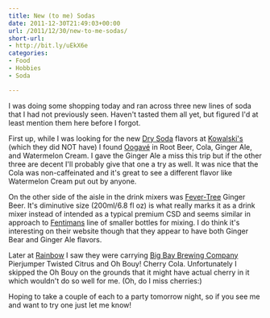 ```yaml
---
title: New (to me) Sodas
date: 2011-12-30T21:49:03+00:00
url: /2011/12/30/new-to-me-sodas/
short-url:
- http://bit.ly/uEkX6e
categories:
- Food
- Hobbies
- Soda

---
```

I was doing some shopping today and ran across three new lines of soda that I had not previously seen. Haven't tasted them all yet, but figured I'd at least mention them here before I forgot.

First up, while I was looking for the new <a href="http://drysoda.com" target="_blank">Dry Soda</a> flavors at <a href="http://www.kowalskis.com" target="_blank">Kowalski's</a> (which they did NOT have) I found <a href="http://www.oogave.com" target="_blank">Oogavé</a> in Root Beer, Cola, Ginger Ale, and Watermelon Cream. I gave the Ginger Ale a miss this trip but if the other three are decent I'll probably give that one a try as well. It was nice that the Cola was non-caffeinated and it's great to see a different flavor like Watermelon Cream put out by anyone.

On the other side of the aisle in the drink mixers was <a href="http://www.fever-tree.com/" target="_blank">Fever-Tree</a> Ginger Beer. It's diminutive size (200ml/6.8 fl oz) is what really marks it as a drink mixer instead of intended as a typical premium CSD and seems similar in approach to <a href="http://www.fentimans.com/" target="_blank">Fentimans</a> line of smaller bottles for mixing. I do think it's interesting on their website though that they appear to have both Ginger Bear and Ginger Ale flavors.

Later at <a href="http://www.rainbowfoods.com/" target="_blank">Rainbow</a> I saw they were carrying <a href="http://www.bigbaybrewing.com" target="_blank">Big Bay Brewing Company</a> Pierjumper Twisted Citrus and Oh Bouy! Cherry Cola. Unfortunately I skipped the Oh Bouy on the grounds that it might have actual cherry in it which wouldn't do so well for me. (Oh, do I miss cherries:)

Hoping to take a couple of each to a party tomorrow night, so if you see me and want to try one just let me know!

